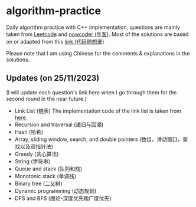 # algorithm-practice

Daily algorithm practice with C++ implementation, questions are mainly taken from [Leetcode](https://leetcode.cn/) and [nowcoder (牛客)](https://www.nowcoder.com/exam/oj?page=1&tab=%E7%AE%97%E6%B3%95%E7%AF%87&topicId=295). 
Most of the solutions are based on or adapted from this [link (代码随想录)](https://programmercarl.com/) 

Please note that I am using Chinese for the comments & explanations in the solutions.

## Updates (on 25/11/2023) 

(I will update each question's link here when I go through them for the second round in the near future.)
- Link List (链表) The implementation code of the link list is taken from [here](https://blog.csdn.net/ccblogger/article/details/81176338).
- Recursion and traversal (递归与回溯)
- Hash (哈希)
- Array, sliding window, search, and double pointers (数组，滑动窗口，查找以及双指针法)
- Greedy (贪心算法)
- String (字符串)
- Queue and stack (队列和栈)
- Monotonic stack (单调栈)
- Binary tree (二叉树)
- Dynamic programming (动态规划)
- DFS and BFS (图论-深度优先和广度优先)
